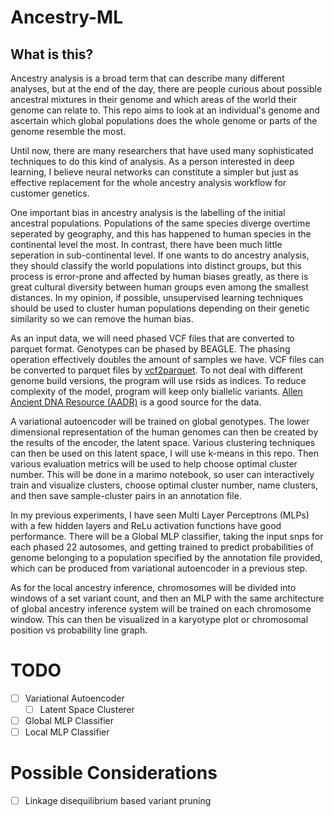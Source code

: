 # Ancestry-ML

## What is this?

Ancestry analysis is a broad term that can describe many different analyses, but at the end of the day, there are people curious about possible ancestral mixtures in their genome and which areas of the world their genome can relate to. This repo aims to look at an individual's genome and ascertain which global populations does the whole genome or parts of the genome resemble the most. 

Until now, there are many researchers that have used many sophisticated techniques to do this kind of analysis. As a person interested in deep learning, I believe neural networks can constitute a simpler but just as effective replacement for the whole ancestry analysis workflow for customer genetics.

One important bias in ancestry analysis is the labelling of the initial ancestral populations. Populations of the same species diverge overtime seperated by geography, and this has happened to human species in the continental level the most. In contrast, there have been much little seperation in sub-continental level. If one wants to do ancestry analysis, they should classify the world populations into distinct groups, but this process is error-prone and affected by human biases greatly, as there is great cultural diversity between human groups even among the smallest distances. In my opinion, if possible, unsupervised learning techniques should be used to cluster human populations depending on their genetic similarity so we can remove the human bias.

As an input data, we will need phased VCF files that are converted to parquet format. Genotypes can be phased by BEAGLE. The phasing operation effectively doubles the amount of samples we have. VCF files can be converted to parquet files by [vcf2parquet](https://github.com/yusufozgur/vcf2parquet). To not deal with different genome build versions, the program will use rsids as indices. To reduce complexity of the model, program will keep only biallelic variants. [Allen Ancient DNA Resource (AADR)](https://reich.hms.harvard.edu/allen-ancient-dna-resource-aadr-downloadable-genotypes-present-day-and-ancient-dna-data) is a good source for the data.

A variational autoencoder will be trained on global genotypes. The lower dimensional representation of the human genomes can then be created by the results of the encoder, the latent space. Various clustering techniques can then be used on this latent space, I will use k-means in this repo. Then various evaluation metrics will be used to help choose optimal cluster number. This will be done in a marimo notebook, so user can interactively train and visualize clusters, choose optimal cluster number, name clusters, and then save sample-cluster pairs in an annotation file.

In my previous experiments, I have seen Multi Layer Perceptrons (MLPs) with a few hidden layers and ReLu activation functions have good performance. There will be a Global MLP classifier, taking the input snps for each phased 22 autosomes, and getting trained to predict probabilities of genome belonging to a population specified by the annotation file provided, which can be produced from variational autoencoder in a previous step.

As for the local ancestry inference, chromosomes will be divided into windows of a set variant count, and then an MLP with the same architecture of global ancestry inference system will be trained on each chromosome window. This can then be visualized in a karyotype plot or chromosomal position vs probability line graph.

# TODO

-   [ ] Variational Autoencoder
    -   [ ] Latent Space Clusterer
-   [ ] Global MLP Classifier
-   [ ] Local MLP Classifier

# Possible Considerations

-   [ ] Linkage disequilibrium based variant pruning